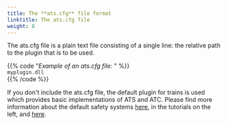 ```yaml
---
title: The **ats.cfg** file format
linktitle: The ats.cfg file
weight: 8
---
```


The ats.cfg file is a plain text file consisting of a single line: the relative path to the plugin that is to be used.

{{% code "*Example of an ats.cfg file:* " %}}  
`myplugin.dll`  
{{% /code %}}  

If you don't include the ats.cfg file, the default plugin for trains is used which provides basic implementations of ATS and ATC. Please find more information about the default safety systems [here](https://openbve-project.net/play-japanese/), in the tutorials on the left, and [here](https://web.archive.org/web/20140824095014/http://odakyufan.zxq.net/openbveats/index.html).